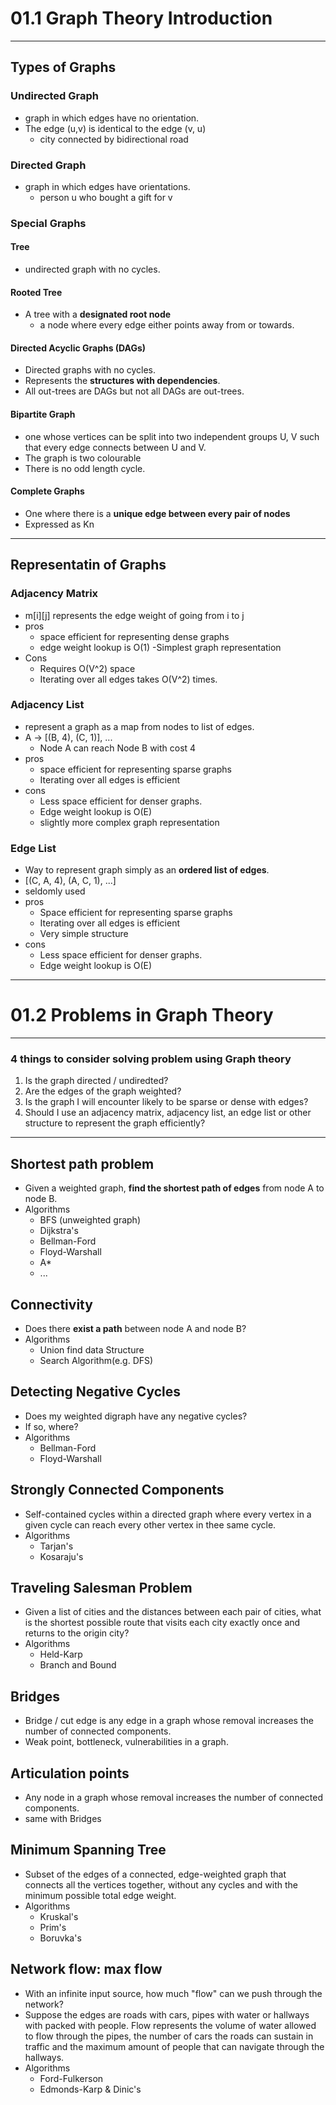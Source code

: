 # 01.1 Graph Theory Introduction

---

## Types of Graphs

### Undirected Graph

* graph in which edges have no orientation.
* The edge (u,v) is identical to the edge (v, u)
    - city connected by bidirectional road

### Directed Graph

* graph in which edges have orientations.
  - person u who bought a gift for v

### Special Graphs

#### Tree

* undirected graph with no cycles.

#### Rooted Tree

* A tree with a **designated root node**
  - a node where every edge either points away from or towards.

#### Directed Acyclic Graphs (DAGs)

* Directed graphs with no cycles.
* Represents the **structures with dependencies**.
* All out-trees are DAGs but not all DAGs are out-trees.

#### Bipartite Graph

* one whose vertices can be split into two independent groups U, V such that every edge connects between U and V.
* The graph is two colourable
* There is no odd length cycle.

#### Complete Graphs

* One where there is a **unique edge between every pair of nodes**
* Expressed as Kn

---

## Representatin of Graphs

### Adjacency Matrix

* m[i][j] represents the edge weight of going from i to j
* pros
    - space efficient for representing dense graphs
    - edge weight lookup is O(1)
    -Simplest graph representation
* Cons
    - Requires O(V^2) space
    - Iterating over all edges takes O(V^2) times.

### Adjacency List

* represent a graph as a map from nodes to list of edges.
* A -> [(B, 4), (C, 1)], ...
    - Node A can reach Node B with cost 4
* pros
    - space efficient for representing sparse graphs
    - Iterating over all edges is efficient
* cons
    - Less space efficient for denser graphs.
    - Edge weight lookup is O(E)
    - slightly more complex graph representation

### Edge List

* Way to represent graph simply as an **ordered list of edges**.
* [(C, A, 4), (A, C, 1), ...]
* seldomly used
* pros
    - Space efficient for representing sparse graphs
    - Iterating over all edges is efficient
    - Very simple structure
* cons
    - Less space efficient for denser graphs.
    - Edge weight lookup is O(E)

---

# 01.2 Problems in Graph Theory

---

### 4 things to consider solving problem using Graph theory
1. Is the graph directed / undiredted?
2. Are the edges of the graph weighted?
3. Is the graph I will encounter likely to be sparse or dense with edges?
4. Should I use an adjacency matrix, adjacency list, an edge list or other structure to represent the graph efficiently?

---

## Shortest path problem

* Given a weighted graph, **find the shortest path of edges** from node A to node B.
* Algorithms
    - BFS (unweighted graph)
    - Dijkstra's
    - Bellman-Ford
    - Floyd-Warshall
    - A*
    - ...

## Connectivity

* Does there **exist a path** between node A and node B?
* Algorithms
    - Union find data Structure
    - Search Algorithm(e.g. DFS)

## Detecting Negative Cycles

* Does my weighted digraph have any negative cycles?
* If so, where?
* Algorithms
    - Bellman-Ford
    - Floyd-Warshall
    
## Strongly Connected Components

* Self-contained cycles within a directed graph where every vertex in a given cycle can reach every other vertex in thee same cycle.
* Algorithms
    - Tarjan's
    - Kosaraju's

## Traveling Salesman Problem

* Given a list of cities and the distances between each pair of cities, what is the shortest possible route that visits each city exactly once and returns to the origin city?
* Algorithms
    - Held-Karp
    - Branch and Bound

## Bridges

* Bridge / cut edge is any edge in a graph whose removal increases the number of connected components.
* Weak point, bottleneck, vulnerabilities in a graph. 

## Articulation points

* Any node in a graph whose removal increases the number of connected components.
* same with Bridges

## Minimum Spanning Tree

* Subset of the edges of a connected, edge-weighted graph that connects all the vertices together, without any cycles and with the minimum possible total edge weight.
* Algorithms
    - Kruskal's
    - Prim's
    - Boruvka's

## Network flow: max flow

* With an infinite input source, how much "flow" can we push through the network?
* Suppose the edges are roads with cars, pipes with water or hallways with packed with people. Flow represents the volume of water allowed to flow through the pipes, the number of cars the roads can sustain in traffic and the maximum amount of people that can navigate through the hallways.
* Algorithms
    - Ford-Fulkerson
    - Edmonds-Karp & Dinic's